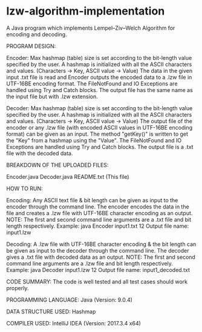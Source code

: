 # lzw-algorithm-implementation
A Java program which implements Lempel–Ziv–Welch Algorithm for encoding and decoding.

PROGRAM DESIGN: 

Encoder:
Max hashmap (table) size is set according to the bit-length value specified by the user.
A hashmap is initialized with all the ASCII characters and values. (Characters -> Key, ASCII value -> Value)
The data in the given input .txt file is read and Encoder outputs the encoded data to a .lzw file in UTF-16BE encoding format.
The FileNotFound and IO Exceptions are handled using Try and Catch blocks.
The output file has the same name as the input file but with .lzw extension.

Decoder:
Max hashmap (table) size is set according to the bit-length value specified by the user.
A hashmap is initialized with all the ASCII characters and values. (Characters -> Key, ASCII value -> Value)
The output file of the encoder or any .lzw file (with encoded ASCII values in UTF-16BE encoding format) can be given as an input.
The method "getKey()" is written to get the "Key" from a hashmap using the "Value".
The FileNotFound and IO Exceptions are handled using Try and Catch blocks.
The output file is a .txt file with the decoded data.

BREAKDOWN OF THE UPLOADED FILES:

Encoder.java
Decoder.java
README.txt (This file)

HOW TO RUN:

Encoding: Any ASCII text file & bit length can be given as input to the encoder through the command line. 
The encoder encodes the data in the file and creates a .lzw file with UTF-16BE character encoding as an output.
NOTE: The first and second command line arguments are a .txt file and bit length respectively.
Example: java Encoder input1.txt 12
Output file name: input1.lzw

Decoding: A .lzw file with UTF-16BE character encoding & the bit length can be given as input to the decoder through the command line.
The decoder gives a .txt file with decoded data as an output.
NOTE: The first and second command line arguments are a .lzw file and bit length respectively. 
Example: java Decoder input1.lzw 12
Output file name: input1_decoded.txt 

CODE SUMMARY: The code is well tested and all test cases should work properly.

PROGRAMMING LANGUAGE: Java (Version: 9.0.4)

DATA STRUCTURE USED: Hashmap

COMPILER USED: IntelliJ IDEA (Version: 2017.3.4 x64)
